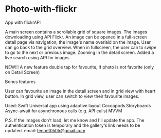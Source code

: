 # Photo-with-flickr

App with flickrAPI

A main screen contains a scrollable grid of square images.
The images downloading using API Flickr.
An image can be opened in a full-screen detail page via navigation, the image's name overlaid on the image.
User can go back to the grid overview.
When in fullscreen, the user can to swipe to go to the next or previous image.
Zooming in the detail screen.
Added a live search using API for images.

NEW!!! A new feature double tap for favourite, if photo is not favorite (only on Detail Screen)

Bonus features

User can favourite an image in the detail screen and in grid view with heart button.
In grid view, user can switch to view their favourite images.

Used:
Swift
Universal app using adaptive layout
Cocoapods 
Storyboards
Async-await for asynchronous calls (e.g. API calls)
MVVM

P.S. If the images don't load, let me know and I'll update the app. The authentication token is temporary and the gallery's link needs to be updated.
email: tennet0505@gmail.com


